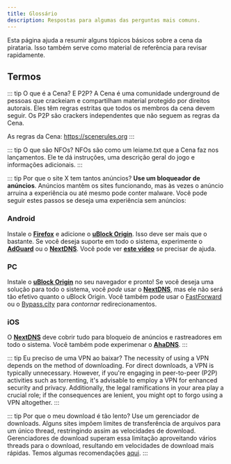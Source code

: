 ```yaml
---
title: Glossário
description: Respostas para algumas das perguntas mais comuns.
---
```


Esta página ajuda a resumir alguns tópicos básicos sobre a cena da pirataria. Isso também serve como material de referência para revisar rapidamente.

## Termos

::: tip O que é a Cena? E P2P?
A Cena é uma comunidade underground de pessoas que crackeiam e compartilham material protegido por direitos autorais. Eles têm regras estritas que todos os membros da cena devem seguir. Os P2P são crackers independentes que não seguem as regras da Cena.

As regras da Cena: https://scenerules.org
:::

::: tip O que são NFOs?
NFOs são como um leiame.txt que a Cena faz nos lançamentos. Ele te dá instruções, uma descrição geral do jogo e informações adicionais.
:::

::: tip Por que o site X tem tantos anúncios?
**Use um bloqueador de anúncios**. Anúncios mantêm os sites funcionando, mas às vezes o anúncio arruina a experiência ou até mesmo pode conter malware. Você pode seguir estes passos se deseja uma experiência sem anúncios:

### Android

Instale o [**Firefox**](https://play.google.com/store/apps/details?id=org.mozilla.firefox) e adicione o [**uBlock Origin**](https://addons.mozilla.org/android/addon/ublock-origin). Isso deve ser mais que o bastante. Se você deseja suporte em todo o sistema, experimente o [**AdGuard**](https://adguard.com/adguard-android/overview.html) ou o [**NextDNS**](https://nextdns.io). Você pode ver [**este vídeo**](https://youtu.be/WUG57ynLb8I) se precisar de ajuda.

### PC

Instale o [**uBlock Origin**](https://ublockorigin.com) no seu navegador e pronto!  Se você deseja uma solução para todo o sistema, você _pode_ usar o [**NextDNS**](https://nextdns.io), mas ele não será tão efetivo quanto o uBlock Origin. Você também pode usar o [FastForward](https://fastforward.team) ou o [Bypass.city](https://bypass.city) para _contornar_ redirecionamentos.

### iOS

O [**NextDNS**](https://nextdns.io) deve cobrir tudo para bloqueio de anúncios e rastreadores em todo o sistema. Você também pode experimenar o [**AhaDNS**](https://ahadns.com).
:::

::: tip Eu preciso de uma VPN ao baixar?
The necessity of using a VPN depends on the method of downloading. For direct downloads, a VPN is typically unnecessary. However, if you're engaging in peer-to-peer (P2P) activities such as torrenting, it's advisable to employ a VPN for enhanced security and privacy. Additionally, the legal ramifications in your area play a crucial role; if the consequences are lenient, you might opt to forgo using a VPN altogether.
:::

::: tip Por que o meu download é tão lento?
Use um gerenciador de downloads. Alguns sites impõem limites de transferência de arquivos para um único thread, restringindo assim as velocidades de download. Gerenciadores de download superam essa limitação aproveitando vários threads para o download, resultando em velocidades de download mais rápidas. Temos algumas recomendações [aqui](/br/useful).
:::
